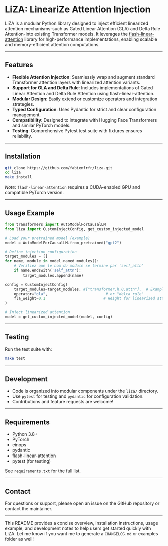 # LiZA: LineariZe Attention Injection

LiZA is a modular Python library designed to inject efficient linearized attention mechanisms-such as Gated Linear Attention (GLA) and Delta Rule Attention-into existing Transformer models. It leverages the [flash-linear-attention](https://github.com/fla-org/flash-linear-attention) library for high-performance implementations, enabling scalable and memory-efficient attention computations.

---

## Features

- **Flexible Attention Injection**: Seamlessly wrap and augment standard Transformer attention layers with linearized attention variants.
- **Support for GLA and Delta Rule**: Includes implementations of Gated Linear Attention and Delta Rule Attention using flash-linear-attention.
- **Modular Design**: Easily extend or customize operators and integration strategies.
- **Typed Configuration**: Uses Pydantic for strict and clear configuration management.
- **Compatibility**: Designed to integrate with Hugging Face Transformers and similar PyTorch models.
- **Testing**: Comprehensive Pytest test suite with fixtures ensures reliability.

---

## Installation

```bash
git clone https://github.com/fabienfrfr/liza.git
cd liza
make install
```

*Note*: `flash-linear-attention` requires a CUDA-enabled GPU and compatible PyTorch version.

---

## Usage Example

```python
from transformers import AutoModelForCausalLM
from liza import CustomInjectConfig, get_custom_injected_model

# Load your pretrained model (example)
model = AutoModelForCausalLM.from_pretrained("gpt2")

# Define injection configuration
target_modules = []
for name, module in model.named_modules():
    # Vérifiez que le nom du module se termine par 'self_attn'
    if name.endswith('self_attn'):
        target_modules.append(name)

config = CustomInjectConfig(
    target_modules=target_modules, #["transformer.h.0.attn"],  # Example module name(s)
    operator="gla",                          # or "delta_rule"
    fla_weight=0.1                          # Weight for linearized attention output
)

# Inject linearized attention
model = get_custom_injected_model(model, config)
```


---

## Testing

Run the test suite with:

```bash
make test
```


---

## Development

- Code is organized into modular components under the `liza/` directory.
- Use `pytest` for testing and `pydantic` for configuration validation.
- Contributions and feature requests are welcome!

---

## Requirements

- Python 3.8+
- PyTorch
- einops
- pydantic
- flash-linear-attention
- pytest (for testing)

See `requirements.txt` for the full list.

---

## Contact

For questions or support, please open an issue on the GitHub repository or contact the maintainer.

---

This README provides a concise overview, installation instructions, usage example, and development notes to help users get started quickly with LiZA. Let me know if you want me to generate a `CHANGELOG.md` or examples folder as well!

